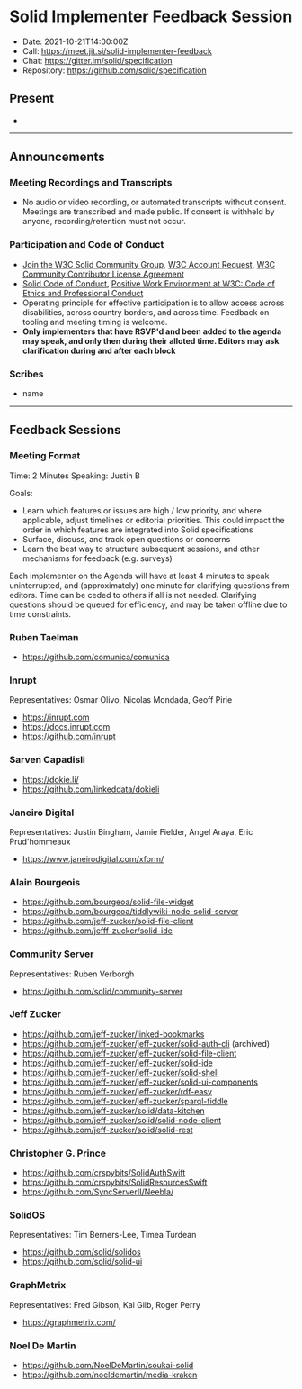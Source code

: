 # Solid Implementer Feedback Session
* Date: 2021-10-21T14:00:00Z
* Call: https://meet.jit.si/solid-implementer-feedback
* Chat: https://gitter.im/solid/specification
* Repository: https://github.com/solid/specification


## Present

* 

---

## Announcements

### Meeting Recordings and Transcripts
* No audio or video recording, or automated transcripts without consent. Meetings are transcribed and made public. If consent is withheld by anyone, recording/retention must not occur.


### Participation and Code of Conduct
* [Join the W3C Solid Community Group](https://www.w3.org/community/solid/join), [W3C Account Request](http://www.w3.org/accounts/request), [W3C Community Contributor License Agreement](https://www.w3.org/community/about/agreements/cla/)
* [Solid Code of Conduct](https://github.com/solid/process/blob/main/code-of-conduct.md), [Positive Work Environment at W3C: Code of Ethics and Professional Conduct](https://www.w3.org/Consortium/cepc/)
* Operating principle for effective participation is to allow access across disabilities, across country borders, and across time. Feedback on tooling and meeting timing is welcome.
* **Only implementers that have RSVP'd and been added to the agenda may speak, and only then during their alloted time. Editors may ask clarification during and after each block**


### Scribes
* name


---

## Feedback Sessions

### Meeting Format
Time: 2 Minutes
Speaking: Justin B

Goals: 

* Learn which features or issues are high / low priority, and where applicable, adjust timelines or editorial priorities. This could impact the order in which features are integrated into Solid specifications
* Surface, discuss, and track open questions or concerns
* Learn the best way to structure subsequent sessions, and other mechanisms for feedback (e.g. surveys)

Each implementer on the Agenda will have at least 4 minutes to speak uninterrupted, and (approximately) one minute for clarifying questions from editors. Time can be ceded to others if all is not needed. Clarifying questions should be queued for efficiency, and may be taken offline due to time constraints.

### Ruben Taelman
* https://github.com/comunica/comunica

### Inrupt
Representatives: Osmar Olivo, Nicolas Mondada, Geoff Pirie
* https://inrupt.com
* https://docs.inrupt.com
* https://github.com/inrupt

### Sarven Capadisli
* https://dokie.li/
* https://github.com/linkeddata/dokieli

### Janeiro Digital
Representatives: Justin Bingham, Jamie Fielder, Angel Araya, Eric Prud'hommeaux
* https://www.janeirodigital.com/xform/

### Alain Bourgeois
* https://github.com/bourgeoa/solid-file-widget
* https://github.com/bourgeoa/tiddlywiki-node-solid-server
* https://github.com/jeff-zucker/solid-file-client
* https://github.com/jefff-zucker/solid-ide

### Community Server
Representatives: Ruben Verborgh
* https://github.com/solid/community-server

### Jeff Zucker
* https://github.com/jeff-zucker/linked-bookmarks
* https://github.com/jeff-zucker/jeff-zucker/solid-auth-cli (archived)
* https://github.com/jeff-zucker/jeff-zucker/solid-file-client
* https://github.com/jeff-zucker/jeff-zucker/solid-ide
* https://github.com/jeff-zucker/jeff-zucker/solid-shell
* https://github.com/jeff-zucker/jeff-zucker/solid-ui-components
* https://github.com/jeff-zucker/jeff-zucker/rdf-easy
* https://github.com/jeff-zucker/jeff-zucker/sparql-fiddle
* https://github.com/jeff-zucker/solid/data-kitchen
* https://github.com/jeff-zucker/solid/solid-node-client
* https://github.com/jeff-zucker/solid/solid-rest

### Christopher G. Prince
* https://github.com/crspybits/SolidAuthSwift
* https://github.com/crspybits/SolidResourcesSwift
* https://github.com/SyncServerII/Neebla/

### SolidOS
Representatives: Tim Berners-Lee, Timea Turdean
* https://github.com/solid/solidos
* https://github.com/solid/solid-ui

### GraphMetrix
Representatives: Fred Gibson, Kai Gilb, Roger Perry
* https://graphmetrix.com/

### Noel De Martin
* https://github.com/NoelDeMartin/soukai-solid
* https://github.com/noeldemartin/media-kraken
